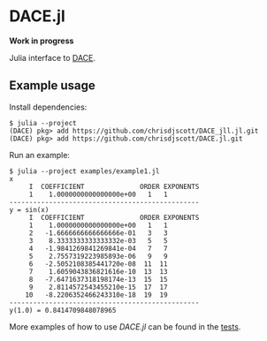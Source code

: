 # DACE.jl

**Work in progress**

Julia interface to [DACE](https://github.com/dacelib/dace).

## Example usage

Install dependencies:

```
$ julia --project
(DACE) pkg> add https://github.com/chrisdjscott/DACE_jll.jl.git
(DACE) pkg> add https://github.com/chrisdjscott/DACE.jl.git
```

Run an example:

```
$ julia --project examples/example1.jl
x
     I  COEFFICIENT              ORDER EXPONENTS
     1    1.0000000000000000e+00   1   1
------------------------------------------------
y = sin(x)
     I  COEFFICIENT              ORDER EXPONENTS
     1    1.0000000000000000e+00   1   1
     2   -1.6666666666666666e-01   3   3
     3    8.3333333333333332e-03   5   5
     4   -1.9841269841269841e-04   7   7
     5    2.7557319223985893e-06   9   9
     6   -2.5052108385441720e-08  11  11
     7    1.6059043836821616e-10  13  13
     8   -7.6471637318198174e-13  15  15
     9    2.8114572543455210e-15  17  17
    10   -8.2206352466243310e-18  19  19
------------------------------------------------
y(1.0) = 0.8414709848078965
```

More examples of how to use *DACE.jl* can be found in the [tests](tests/).
